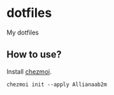 # dotfiles
My dotfiles

## How to use?

Install [chezmoi](https://www.chezmoi.io/).

```
chezmoi init --apply Allianaab2m
```
